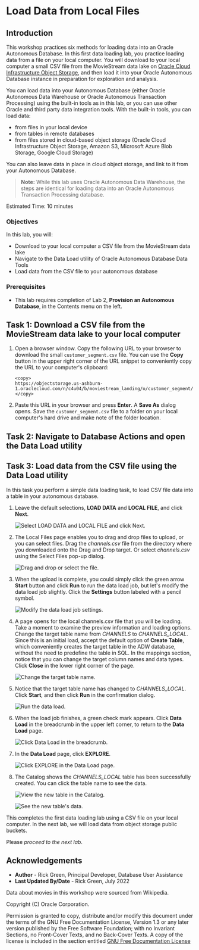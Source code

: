# Load Data from Local Files

## Introduction

This workshop practices six methods for loading data into an Oracle Autonomous Database. In this first data loading lab, you practice loading data from a file on your local computer. You will download to your local computer a small CSV file from the MovieStream data lake on [Oracle Cloud Infrastructure Object Storage](https://www.oracle.com/cloud/storage/object-storage.html), and then load it into your Oracle Autonomous Database instance in preparation for exploration and analysis.

You can load data into your Autonomous Database (either Oracle Autonomous Data Warehouse or Oracle Autonomous Transaction Processing) using the built-in tools as in this lab, or you can use other Oracle and third party data integration tools. With the built-in tools, you can load data:

+ from files in your local device
+ from tables in remote databases
+ from files stored in cloud-based object storage (Oracle Cloud Infrastructure Object Storage, Amazon S3, Microsoft Azure Blob Storage, Google Cloud Storage)

You can also leave data in place in cloud object storage, and link to it from your Autonomous Database.

> **Note:** While this lab uses Oracle Autonomous Data Warehouse, the steps are identical for loading data into an Oracle Autonomous Transaction Processing database.

Estimated Time: 10 minutes

### Objectives

In this lab, you will:
* Download to your local computer a CSV file from the MovieStream data lake
* Navigate to the Data Load utility of Oracle Autonomous Database Data Tools
* Load data from the CSV file to your autonomous database

### Prerequisites

- This lab requires completion of Lab 2, **Provision an Autonomous Database**, in the Contents menu on the left.

## Task 1: Download a CSV file from the MovieStream data lake to your local computer

1. Open a browser window. Copy the following URL to your browser to download the small `customer_segment.csv` file. You can use the **Copy** button in the upper right corner of the URL snippet to conveniently copy the URL to your computer's clipboard:

    ```
    <copy>
    https://objectstorage.us-ashburn-1.oraclecloud.com/n/c4u04/b/moviestream_landing/o/customer_segment/customer_segment.csv
    </copy>
    ```

2. Paste this URL in your browser and press **Enter**. A **Save As** dialog opens. Save the `customer_segment.csv` file to a folder on your local computer's hard drive and make note of the folder location.

## Task 2: Navigate to Database Actions and open the Data Load utility

[](include:adb-goto-data-load-utility.md)

## Task 3: Load data from the CSV file using the Data Load utility

In this task you perform a simple data loading task, to load CSV file data into a table in your autonomous database.

1. Leave the default selections, **LOAD DATA** and **LOCAL FILE**, and click **Next**.

    ![Select LOAD DATA and LOCAL FILE and click Next.](./images/datatools-dataload-2.png " ")

2. The Local Files page enables you to drag and drop files to upload, or you can select files. Drag the *channels.csv* file from the directory where you downloaded onto the Drag and Drop target. Or select *channels.csv* using the Select Files pop-up dialog.

    ![Drag and drop or select the file.](./images/datatools-dataload-drop-target.png " ")

3. When the upload is complete, you could simply click the green arrow **Start** button and click **Run** to run the data load job, but let's modify the data load job slightly. Click the **Settings** button labeled with a pencil symbol.

    ![Modify the data load job settings.](./images/click-settings-to-modify-data-load-job.png " ")

4. A page opens for the local channels.csv file that you will be loading. Take a moment to examine the preview information and loading options. Change the target table name from *CHANNELS* to *CHANNELS_LOCAL*. Since this is an initial load, accept the default option of **Create Table**, which conveniently creates the target table in the ADW database, without the need to predefine the table in SQL. In the mappings section, notice that you can change the target column names and data types. Click **Close** in the lower right corner of the page.

    ![Change the target table name.](./images/change-target-table-name.png " ")

5. Notice that the target table name has changed to *CHANNELS_LOCAL*. Click **Start**, and then click **Run** in the confirmation dialog.

    ![Run the data load.](./images/run-the-data-load.png " ")

6. When the load job finishes, a green check mark appears. Click **Data Load** in the breadcrumb in the upper left corner, to return to the **Data Load** page.

    ![Click Data Load in the breadcrumb.](./images/click-data-load-in-breadcrumb.png " ")

7. In the **Data Load** page, click **EXPLORE**.

    ![Click EXPLORE in the Data Load page.](./images/click-explore-in-data-load-page.png " ")

8. The Catalog shows the *CHANNELS_LOCAL* table has been successfully created. You can click the table name to see the data.

    ![View the new table in the Catalog.](./images/view-new-table.png " ")

    ![See the new table's data.](./images/see-new-table-data.png " ")

This completes the first data loading lab using a CSV file on your local computer. In the next lab, we will load data from object storage public buckets.

Please *proceed to the next lab*.

## Acknowledgements

* **Author** - Rick Green, Principal Developer, Database User Assistance
* **Last Updated By/Date** - Rick Green, July 2022

Data about movies in this workshop were sourced from Wikipedia.

Copyright (C) Oracle Corporation.

Permission is granted to copy, distribute and/or modify this document
under the terms of the GNU Free Documentation License, Version 1.3
or any later version published by the Free Software Foundation;
with no Invariant Sections, no Front-Cover Texts, and no Back-Cover Texts.
A copy of the license is included in the section entitled [GNU Free Documentation License](files/gnu-free-documentation-license.txt)
